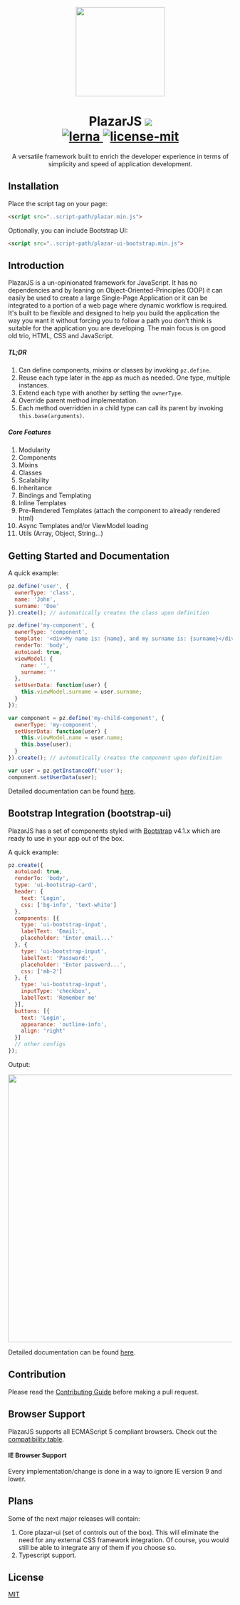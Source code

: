 <p align="center">
  <a href="https://github.com/ProticM/plazar-js">
    <img src="http://www.plazarjs.com/content/images/logo-large.png" width="200" height="200" />
  </a>
  <h1 align="center">
    PlazarJS
  <a href="https://twitter.com/intent/tweet?text=PlazarJS,%20un%2Dopinionated%20framework%20for%20JavaScript%20built%20to%20enrich%20the%20developer%20experience%20in%20terms%20of%20simplicity%20and%20speed%20of%20application%20development&url=https://github.com/ProticM/plazar%2Djs&hashtags=javascript,webdev,webdevelopment">
    <img src="https://img.shields.io/twitter/url/http/shields.io.svg?style=social" />
  </a>
    <br>
    <a href="https://github.com/ProticM/plazar-js">
    <img src="https://img.shields.io/badge/maintained%20with-lerna-cc00ff.svg" alt="lerna" />
    </a>
    <a href="https://www.npmjs.com/package/@plazarjs/core">
    <img src="https://img.shields.io/badge/License-MIT-brightgreen.svg" alt="license-mit" />
    </a>
  </h1>

  <p align="center">
A versatile framework built to enrich the developer experience in terms of simplicity and speed of application development.
</p>
</p>

## Installation

Place the script tag on your page:
```html
<script src="..script-path/plazar.min.js"> 
```
Optionally, you can include Bootstrap UI:
```html
<script src="..script-path/plazar-ui-bootstrap.min.js">
```

## Introduction

PlazarJS is a un-opinionated framework for JavaScript. It has no dependencies and by leaning on Object-Oriented-Principles (OOP) it can easily be used to create a large Single-Page Application or it can be integrated to a portion of a web page where dynamic workflow is required. It's built to be flexible and designed to help you build the application the way you want it without forcing you to follow a path you don't think is suitable for the application you are developing. The main focus is on good old trio, HTML, CSS and JavaScript.

##### TL;DR

1. Can define components, mixins or classes by invoking `pz.define`.
2. Reuse each type later in the app as much as needed. One type, multiple instances.
3. Extend each type with another by setting the `ownerType`.
4. Override parent method implementation.
5. Each method overridden in a child type can call its parent by invoking `this.base(arguments)`.

##### Core Features

1. Modularity
2. Components
3. Mixins
4. Classes
5. Scalability
6. Inheritance
7. Bindings and Templating
8. Inline Templates
9. Pre-Rendered Templates (attach the component to already rendered html)
10. Async Templates and/or ViewModel loading
11. Utils (Array, Object, String...)

## Getting Started and Documentation

A quick example:

```javascript
pz.define('user', {
  ownerType: 'class',
  name: 'John',
  surname: 'Doe'
}).create(); // automatically creates the class upon definition

pz.define('my-component', {
  ownerType: 'component',
  template: '<div>My name is: {name}, and my surname is: {surname}</div>',
  renderTo: 'body',
  autoLoad: true,
  viewModel: {
    name: '',
    surname: ''
  },
  setUserData: function(user) {
    this.viewModel.surname = user.surname;
  }
});

var component = pz.define('my-child-component', {
  ownerType: 'my-component',
  setUserData: function(user) {
    this.viewModel.name = user.name;
    this.base(user);
  }
}).create(); // automatically creates the component upon definition

var user = pz.getInstanceOf('user');
component.setUserData(user);
```

Detailed documentation can be found <a href="http://www.plazarjs.com">here</a>.

## Bootstrap Integration (bootstrap-ui)

PlazarJS has a set of components styled with [Bootstrap](http://getbootstrap.com/) v4.1.x which are ready to use in your app out of the box.

A quick example:

```javascript 
pz.create({ 
  autoLoad: true, 
  renderTo: 'body', 
  type: 'ui-bootstrap-card',
  header: {
    text: 'Login', 
    css: ['bg-info', 'text-white'] 
  },
  components: [{
    type: 'ui-bootstrap-input',
    labelText: 'Email:',
    placeholder: 'Enter email...'
  }, {
    type: 'ui-bootstrap-input',
    labelText: 'Password:',
    placeholder: 'Enter password...',
    css: ['mb-2']
  }, {
    type: 'ui-bootstrap-input',
    inputType: 'checkbox',
    labelText: 'Remember me'
  }],
  buttons: [{
    text: 'Login',
    appearance: 'outline-info',
    align: 'right'
  }]
  // other configs 
});
```
Output:
<p align="center">
  <a href="https://github.com/ProticM/plazar-js">
    <img src="http://www.plazarjs.com/content/images/bootstrap-example-2.png" width="600" />
  </a>
</p>

Detailed documentation can be found <a href="http://www.plazarjs.com">here</a>.

## Contribution

Please read the <a href="https://github.com/ProticM/plazar-js/blob/master/CONTRIBUTING.md">Contributing Guide</a> before making a pull request.

## Browser Support

PlazarJS supports all ECMAScript 5 compliant browsers. Check out the <a href="http://kangax.github.io/compat-table/es5/">compatibility table</a>.

#### IE Browser Support

Every implementation/change is done in a way to ignore IE version 9 and lower.

## Plans

Some of the next major releases will contain:

1. Core plazar-ui (set of controls out of the box). This will eliminate the need for any external CSS framework integration. Of course, you would still be able to integrate any of them if you choose so.
2. Typescript support.

## License

<a href="https://github.com/ProticM/plazar-js/blob/master/LICENSE">MIT</a>
